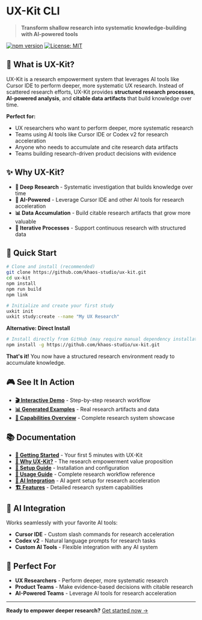 # UX-Kit CLI

> **Transform shallow research into systematic knowledge-building with AI-powered tools**

[![npm version](https://badge.fury.io/js/%40ux-kit%2Fcli.svg)](https://badge.fury.io/js/%40ux-kit%2Fcli)
[![License: MIT](https://img.shields.io/badge/License-MIT-yellow.svg)](https://opensource.org/licenses/MIT)

## 🎯 What is UX-Kit?

UX-Kit is a research empowerment system that leverages AI tools like Cursor IDE to perform deeper, more systematic UX research. Instead of scattered research efforts, UX-Kit provides **structured research processes**, **AI-powered analysis**, and **citable data artifacts** that build knowledge over time.

**Perfect for:**
- UX researchers who want to perform deeper, more systematic research
- Teams using AI tools like Cursor IDE or Codex v2 for research acceleration
- Anyone who needs to accumulate and cite research data artifacts
- Teams building research-driven product decisions with evidence

## ✨ Why UX-Kit?

- **🧠 Deep Research** - Systematic investigation that builds knowledge over time
- **🤖 AI-Powered** - Leverage Cursor IDE and other AI tools for research acceleration  
- **📊 Data Accumulation** - Build citable research artifacts that grow more valuable
- **🔄 Iterative Processes** - Support continuous research with structured data

## 🚀 Quick Start

```bash
# Clone and install (recommended)
git clone https://github.com/khaos-studio/ux-kit.git
cd ux-kit
npm install
npm run build
npm link

# Initialize and create your first study
uxkit init
uxkit study:create --name "My UX Research"
```

**Alternative: Direct Install**
```bash
# Install directly from GitHub (may require manual dependency installation)
npm install -g https://github.com/khaos-studio/ux-kit.git
```

**That's it!** You now have a structured research environment ready to accumulate knowledge.

## 🎮 See It In Action

- **[🎬 Interactive Demo](demo/interactive-demo.md)** - Step-by-step research workflow
- **[📊 Generated Examples](demo/generated-output/)** - Real research artifacts and data
- **[🎯 Capabilities Overview](demo/capabilities-overview.md)** - Complete research system showcase

## 📚 Documentation

- **[📖 Getting Started](docs/getting-started.md)** - Your first 5 minutes with UX-Kit
- **[🎯 Why UX-Kit?](docs/why-ux-kit.md)** - The research empowerment value proposition
- **[📖 Setup Guide](docs/setup.md)** - Installation and configuration
- **[🎯 Usage Guide](docs/usage.md)** - Complete research workflow reference
- **[🤖 AI Integration](docs/ai-integration.md)** - AI agent setup for research acceleration
- **[🏗️ Features](docs/features.md)** - Detailed research system capabilities

## 🤖 AI Integration

Works seamlessly with your favorite AI tools:

- **Cursor IDE** - Custom slash commands for research acceleration
- **Codex v2** - Natural language prompts for research tasks
- **Custom AI Tools** - Flexible integration with any AI system

## 🎯 Perfect For

- **UX Researchers** - Perform deeper, more systematic research
- **Product Teams** - Make evidence-based decisions with citable research
- **AI-Powered Teams** - Leverage AI tools for research acceleration

---

**Ready to empower deeper research?** [Get started now →](docs/getting-started.md)